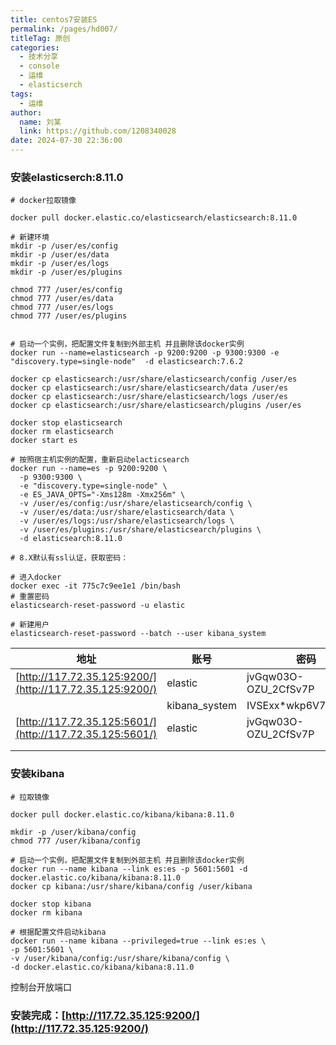 ```yaml
---
title: centos7安装ES
permalink: /pages/hd007/
titleTag: 原创
categories: 
  - 技术分享
  - console
  - 运维
  - elasticserch
tags: 
  - 运维
author: 
  name: 刘某
  link: https://github.com/1208340028
date: 2024-07-30 22:36:00
---
```


### 安装elasticserch:8.11.0

```shell
# docker拉取镜像

docker pull docker.elastic.co/elasticsearch/elasticsearch:8.11.0

# 新建环境
mkdir -p /user/es/config
mkdir -p /user/es/data
mkdir -p /user/es/logs
mkdir -p /user/es/plugins

chmod 777 /user/es/config
chmod 777 /user/es/data
chmod 777 /user/es/logs
chmod 777 /user/es/plugins


# 启动一个实例，把配置文件复制到外部主机 并且删除该docker实例
docker run --name=elasticsearch -p 9200:9200 -p 9300:9300 -e "discovery.type=single-node"  -d elasticsearch:7.6.2

docker cp elasticsearch:/usr/share/elasticsearch/config /user/es
docker cp elasticsearch:/usr/share/elasticsearch/data /user/es
docker cp elasticsearch:/usr/share/elasticsearch/logs /user/es
docker cp elasticsearch:/usr/share/elasticsearch/plugins /user/es

docker stop elasticsearch
docker rm elasticsearch
docker start es

# 按照宿主机实例的配置，重新启动elacticsearch
docker run --name=es -p 9200:9200 \
  -p 9300:9300 \
  -e "discovery.type=single-node" \
  -e ES_JAVA_OPTS="-Xms128m -Xmx256m" \
  -v /user/es/config:/usr/share/elasticsearch/config \
  -v /user/es/data:/usr/share/elasticsearch/data \
  -v /user/es/logs:/usr/share/elasticsearch/logs \
  -v /user/es/plugins:/usr/share/elasticsearch/plugins \
  -d elasticsearch:8.11.0

# 8.X默认有ssl认证，获取密码：

# 进入docker 
docker exec -it 775c7c9ee1e1 /bin/bash  
# 重置密码
elasticsearch-reset-password -u elastic

# 新建用户
elasticsearch-reset-password --batch --user kibana_system
```

| 地址 | 账号 | 密码 |
| --- | --- | --- |
| [http://117.72.35.125:9200/](http://117.72.35.125:9200/) | elastic | jvGqw03O-OZU_2CfSv7P |
|  | kibana_system | IVSExx*wkp6V7ybsRrBT |
| [http://117.72.35.125:5601/](http://117.72.35.125:5601/) | elastic | jvGqw03O-OZU_2CfSv7P |
|  |  |  |
|  |  |  |


### 安装kibana
```shell
# 拉取镜像

docker pull docker.elastic.co/kibana/kibana:8.11.0

mkdir -p /user/kibana/config
chmod 777 /user/kibana/config

# 启动一个实例，把配置文件复制到外部主机 并且删除该docker实例
docker run --name kibana --link es:es -p 5601:5601 -d docker.elastic.co/kibana/kibana:8.11.0
docker cp kibana:/usr/share/kibana/config /user/kibana

docker stop kibana
docker rm kibana

# 根据配置文件启动kibana
docker run --name kibana --privileged=true --link es:es \
-p 5601:5601 \
-v /user/kibana/config:/usr/share/kibana/config \
-d docker.elastic.co/kibana/kibana:8.11.0

```

控制台开放端口

### 安装完成：[http://117.72.35.125:9200/](http://117.72.35.125:9200/)

